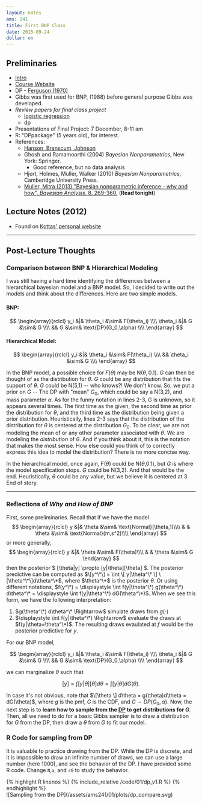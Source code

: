 ```yaml
---
layout: notes
ams: 241
title: First BNP Class
date: 2015-09-24
dollar: on
---
```


## Preliminaries
- [Intro](/assets/ams241/bnp_papers/bnp_ams241_intro.pdf)
- [Course Website](http://courses.soe.ucsc.edu/courses/ams241/Fall15/01)
- DP - [Ferguson (1970)](https://projecteuclid.org/euclid.aos/1176342360#abstract)
- Gibbs was first used for BNP, (1988) before general purpose Gibbs was developed.
- *Review papers for final class project*
    - [logistic regression](http://projecteuclid.org/euclid.ba/1437137636)
    - dp
- Presentations of Final Project: 7 December, 8-11 am
- R: "DPpackage" (5 years old), for interest.
- References:
    - [Hanson, Branscum, Johnson](/assets/ams241/bnp_papers/hanson-branscum-johnson.pdf)
    - Ghosh and Ramamoorthi (2004) *Bayesian Nonparametrics*, New York: Springer.
      - Good reference, but no data analysis
    - Hjort, Holmes, Muller, Walker (2010) *Bayesian Nonparametrics*, Camberidge University Press.
    - [Muller, Mitra (2013) "Bayesian nonparametric inference - why and how", *Bayesian Analysis*, 8, 269-360.](http://projecteuclid.org/euclid.ba/1369407550) (**Read tonight**)

## Lecture Notes (2012)
- Found on [Kottas' personal website](https://users.soe.ucsc.edu/~thanos/)

***

## Post-Lecture Thoughts

### Comparison between BNP \& Hierarchical Modeling
I was still having a hard time identifying the differences between a
hierarchical bayesian model and a BNP model. So, I decided to write out the
models and think about the differences. Here are two simple models.

#### BNP:
$$ \begin{array}{rclcl}
    y_i &|& \theta_i &\sim& F(\theta_i) \\\\
    \theta_i &|& G &\sim& G \\\\
    && G &\sim& \text{DP}(G_0,\alpha) \\\\
\end{array} $$

#### Hierarchical Model:
$$ \begin{array}{rclcl}
    y_i &|& \theta_i &\sim& F(\theta_i) \\\\
    && \theta_i &\sim& G \\\\
\end{array} $$

In the BNP model, a possible choice for $F(\theta)$ may be N($\theta,0.1$). $G$
can then be thought of as the distribution for $\theta$. $G$ could be any
distribution that fits the support of $\theta$. $G$ could be N(5,1) -- who
knows?! We don't know. So, we put a prior on $G$ -- The DP with "mean" $G_0$,
which could be say a N(3,2), and mass parameter $\alpha$. As for the funny
notation in lines 2-3, G is unknown, so it appears several times.  The first
time as the given, the second time as prior the distribution for $\theta$, and
the third time as the distribution being given a prior distribution.
Heuristically, lines 2-3 says that the distribution of the distribution for
$\theta$ is centered at the distribution $G_0$. To be clear, we are not
modeling the mean of or any other parameter associated with $\theta$. We are
modeling the *distribution* of $\theta$. And if you think about it, this is the
notation that makes the most sense. How else could you think of to correctly
express this idea to model the distribution? There is no more concise way.

In the hierarchical model, once again, F($\theta$) could be N($\theta$,0.1),
but $G$ is where the model specification stops. $G$ could be N(3,2). And that
would be the end. Heuristically, $\theta$ could be any value, but we believe it
is centered at 3. End of story.

***

### Reflections of *Why and How of BNP*

First, some preliminaries. Recall that if we have the model
$$ \begin{array}{rclcl}
      y &|& \theta &\sim& \text{Normal}(\theta,1)\\\\
        & & \theta &\sim& \text{Normal}(m,s^2)\\\\
\end{array} $$
or more generally,
$$ \begin{array}{rclcl}
      y &|& \theta &\sim& F(\theta)\\\\
        & & \theta &\sim& G
\end{array} $$
then the posterior $ \[\theta|y\] \propto \[y|\theta\]\[\theta\] $.  The
posterior predictive can be computed as $\[y^\*\] = \int \[ y|\theta^\* \]
\[\theta^\*\]d\theta^\*$, where $\theta^\*$ is the posterior $\theta$.  Or
using different notations, $f(y^\*) = \displaystyle \int f(y|\theta^\*)
g(\theta^\*) d\theta^\* = \displaystyle \int f(y|\theta^\*) dG(\theta^\*)$.
When we see this form, we have the following interpretation:

1. $g(\theta^\*) d\theta^\* \Rightarrow$ simulate draws from $g(\cdot)$
2. $\displaystyle \int f(y|\theta^\*) \Rightarrow$ evaluate the draws at
   $f(y|\theta=\theta^\*)$. The resulting draws evaulated at $f$ would be the
   posterior predictive for $y$.

For our BNP model, 

$$ \begin{array}{rclcl}
    y_i &|& \theta_i &\sim& F(\theta_i) \\\\
    \theta_i &|& G &\sim& G \\\\
    && G &\sim& \text{DP}(G_0,\alpha) \\\\
\end{array} $$

we can marginalize $\theta$ such that 

$$ 
  [y] = \displaystyle\int [y | \theta ] [\theta] d\theta = \displaystyle\int [ y | \theta ] dG(\theta).
$$ 

In case it's not obvious, note that $\[\theta \] d\theta = g(\theta)d\theta =
dG(\theta)$, where $g$ is the pmf, $G$ is the CDF, and $G \sim DP(G_0,\alpha)$.
Now, the next step is to **learn how to sample from the
[DP](https://en.wikipedia.org/wiki/Dirichlet_process) to get distributions for
$G$**. Then, all we need to do for a basic Gibbs sampler is to draw a
distribution for $G$ from the DP, then draw a $\theta$ from $G$ to fit our
model.

<!-- Left off at Example 1 -->

### R Code for sampling from DP
It is valuable to practice drawing from the DP. While the DP is discrete, and
it is impossible to draw an infinite number of draws, we can use a large number
(here 1000), and see the behavior of the DP. I have provided some R code.
Change `N`,`a`, and `rG` to study the behavior.
<div class = 'code'>
  {% highlight R linenos %}
    {% include_relative /code/01/dp_v1.R %}
  {% endhighlight %}
</div>
![Sampling from the DP](/assets/ams241/01/plots/dp_compare.svg)
